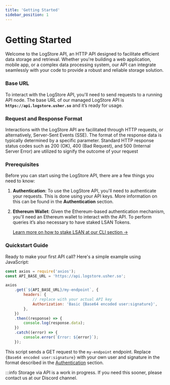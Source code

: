```yaml
---
title: 'Getting Started'
sidebar_position: 1
---
```


# Getting Started

Welcome to the LogStore API, an HTTP API designed to facilitate efficient data storage and retrieval. Whether you're
building a web application, mobile app, or a complex data processing system, our API can integrate seamlessly with your
code to provide a robust and reliable storage solution.

### Base URL

To interact with the LogStore API, you'll need to send requests to a running API node. The base URL of our managed
LogStore API is **`https://api.logstore.usher.so`** and it’s ready for usage.

### Request and Response Format

Interactions with the LogStore API are facilitated through HTTP requests, or alternatively, Server-Sent Events (SSE).
The format of the response data is typically determined by a specific parameter.
Standard HTTP response status codes such as 200 (OK), 400 (Bad Request), and 500 (Internal Server Error) are utilized to
signify the outcome of your request

### Prerequisites

Before you can start using the LogStore API, there are a few things you need to know:

1. **Authentication**: To use the LogStore API, you'll need to authenticate your requests. This is done using your API
   keys. More information on this can be found in the **Authentication** section.
2. **Ethereum Wallet**: Given the Ethereum-based authentication mechanism, you'll need an Ethereum wallet to interact
   with the API. To perform queries it’s also necessary to have staked LSAN Tokens.

   [Learn more on how to stake LSAN at our CLI section →](../cli/getting-started.md)

### Quickstart Guide

Ready to make your first API call? Here's a simple example using JavaScript:

```js title="JS Example"
const axios = require('axios');
const API_BASE_URL = 'https://api.logstore.usher.so';

axios
	.get(`${API_BASE_URL}/my-endpoint`, {
		headers: {
			// replace with your actual API key
			Authorization: 'Basic {Base64 encoded user:signature}',
		},
	})
	.then((response) => {
		console.log(response.data);
	})
	.catch((error) => {
		console.error(`Error: ${error}`);
	});
```

This script sends a GET request to the `my-endpoint` endpoint. Replace `{Base64 encoded user:signature}` with your own
user and signature in the format described in
the [Authentication](./authentication.md) section.

:::info
Storage via API is a work in progress.
If you need this sooner, please contact us at our Discord channel.
